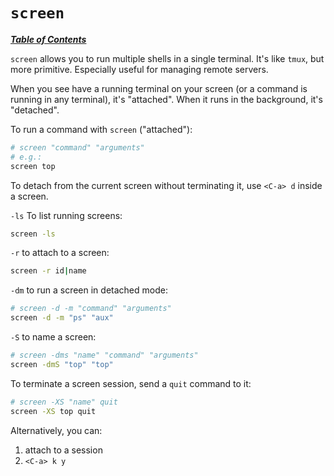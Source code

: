 # `screen`

[***Table of Contents***](/README.md)

`screen` allows you to run multiple shells in a single terminal. It's like
`tmux`, but more primitive. Especially useful for managing remote servers.

When you see have a running terminal on your screen (or a command is running in
any terminal), it's "attached". When it runs in the background, it's
"detached".

To run a command with `screen` ("attached"):

```bash
# screen "command" "arguments"
# e.g.:
screen top
```

To detach from the current screen without terminating it, use `<C-a> d` inside
a screen.

`-ls` To list running screens:

```bash
screen -ls
```

`-r` to attach to a screen:

```bash
screen -r id|name
```

`-dm` to run a screen in detached mode:

```bash
# screen -d -m "command" "arguments"
screen -d -m "ps" "aux"
```

`-S` to name a screen:

```bash
# screen -dms "name" "command" "arguments"
screen -dmS "top" "top"
```

To terminate a screen session, send a `quit` command to it:

```bash
# screen -XS "name" quit
screen -XS top quit
```

Alternatively, you can:
1. attach to a session
1. `<C-a> k y`
